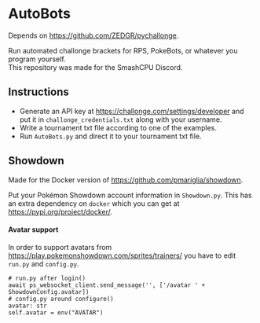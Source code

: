 # AutoBots
Depends on https://github.com/ZEDGR/pychallonge.

Run automated challonge brackets for RPS, PokeBots, or whatever you program yourself.  
This repository was made for the SmashCPU Discord.

## Instructions
* Generate an API key at https://challonge.com/settings/developer and put it in `challonge_credentials.txt` along with your username.
* Write a tournament txt file according to one of the examples.
* Run `AutoBots.py` and direct it to your tournament txt file.

## Showdown
Made for the Docker version of https://github.com/pmariglia/showdown.

Put your Pokémon Showdown account information in `Showdown.py`. This has an extra dependency on `docker` which you can get at https://pypi.org/project/docker/.

#### Avatar support

In order to support avatars from https://play.pokemonshowdown.com/sprites/trainers/ you have to edit `run.py` and `config.py`. 

```
# run.py after login()
await ps_websocket_client.send_message('', ['/avatar ' + ShowdownConfig.avatar])
# config.py around configure()
avatar: str
self.avatar = env("AVATAR")
```